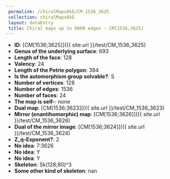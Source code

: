```yaml
--- 
 permalink: /chiralMaps6kE/CM_1536_3625 
 collection: chiralMaps6kE
 layout: dataEntry
 title: Chiral maps up to 6000 edges - CM[1536;3625]
---
```


- **ID**: [CM[1536;3625]]({{ site.url }}/test/CM_1536_3625)
- **Genus of the underlying surface**: 693
- **Length of the face**: 128
- **Valency**: 24
- **Length of the Petrie polygon**: 384
- **Is the automorphism group solvable?**: S
- **Number of vertices**: 128
- **Number of edges**: 1536
- **Number of faces**: 24
- **The map is self-**: none
- **Dual map**: [CM[1536;3623]]({{ site.url }}/test/CM_1536_3623)
- **Mirror (enantihomorphic) map**: [CM[1536;3626]]({{ site.url }}/test/CM_1536_3626)
- **Dual of the mirror image**: [CM[1536;3624]]({{ site.url }}/test/CM_1536_3624)
- **Z_q-Exponent?**: 2
- **No idea**:  7:3626
- **No idea**: Y
- **No idea**: Y
- **Skeleton**: Sk(128;80)^3
- **Some other kind of skeleton**: nan
